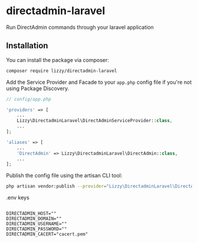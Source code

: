 # directadmin-laravel
 Run DirectAdmin commands through your laravel application

## Installation

You can install the package via composer:

```bash
composer require lizzy/directadmin-laravel
```

Add the Service Provider and Facade to your ```app.php``` config file if you're not using Package Discovery.

```php
// config/app.php

'providers' => [
    ...
    Lizzy\DirectadminLaravel\DirectAdminServiceProvider::class,
    ...
];

'aliases' => [
    ...
    'DirectAdmin' => Lizzy\DirectadminLaravel\DirectAdmin::class,
    ...
];
```

Publish the config file using the artisan CLI tool:

```bash
php artisan vendor:publish --provider="Lizzy\DirectadminLaravel\DirectAdminServiceProvider"
```

.env keys

```.env

DIRECTADMIN_HOST=""
DIRECTADMIN_DOMAIN=""
DIRECTADMIN_USERNAME=""
DIRECTADMIN_PASSWORD=""
DIRECTADMIN_CACERT="cacert.pem"

```
